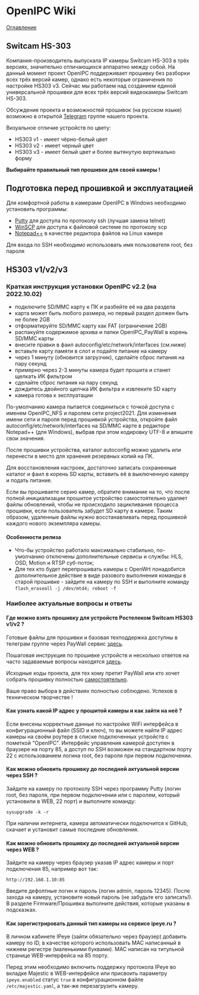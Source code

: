 # OpenIPC Wiki
[Оглавление](../index.md)

Switcam HS-303
--------------

Компания-производитель выпускала IP камеры Switcam HS-303 в трёх версиях,
значительно отличающихся аппаратно между собой. На данный момент проект
OpenIPC поддерживает прошивку без разборки всех трёх версий камер, однако
есть некоторые ограничения по настройке HS303 v3. Сейчас мы работаем над
созданием единой универсальной прошивки для всех трёх версий видеокамеры
Switcam HS-303.

Обсуждение проекта и возможностей прошивок (на русском языке) возможно в
открытой [Telegram](https://t.me/openipc_modding) группе нашего проекта.

Визуальное отличие устройств по цвету:

* HS303 v1 - имеет чёрно-белый цвет
* HS303 v2 - имеет черный цвет
* HS303 v3 - имеет белый цвет и более вытянутую вертикально форму

**Выбирайте правильный тип прошивки для своей камеры !**



## Подготовка перед прошивкой и эксплуатацией

Для комфортной работы в камерами OpenIPC в Windows необходимо установить программы:

* [Putty](https://www.chiark.greenend.org.uk/~sgtatham/putty/latest.html) для доступа по протоколу ssh (лучшая замена telnet)
* [WinSCP](https://winscp.net/eng/docs/lang:ru) для доступа к файловой системе по протоколу scp
* [Notepad++](https://notepad-plus-plus.org/) в качестве редактора файлов на Linux камере

Для входа по SSH необходимо использовать имя пользователя root, без пароля



## HS303 v1/v2/v3

### Краткая инструкция установки OpenIPC v2.2 (на 2022.10.02)

- подключите SD/MMC карту к ПК и разбейте её на два раздела
- карта может быть любого размера, но первый раздел должен быть не более 2GB
- отформатируйте SD/MMC карту как FAT (ограничение 2GB)
- распакуйте содержимое архива и папки OpenIPC_PayWall в корень SD/MMC карты
- внесите правки в фаил autoconfig/etc/network/interfaces (см.ниже)
- вставьте карту памяти в слот и подайте питание на камеру
- через 1 минуту (обновится загрузчик), сделайте сброс питания на пару секунд
- примерно через 2-3 минуты камера будет прошита и станет щелкать ИК фильтром
- сделайте сброс питания на пару секунд
- дождитесь двойного щелчка ИК фильтра и извлеките SD карту
- камера готова к эксплуатации

По-умолчанию камера пытается соединиться с точкой доступа с именем OpenIPC_NFS
и паролем сети project2021. Для изменения имени сети и пароля перед прошивкой
устройства, откройте файл autoconfig/etc/network/interfaces на SD/MMC карте в
редакторе Notepad++ (для Windows), выбрав при этом кодировку UTF-8 и впишите
свои значения.

После прошивки устройства, каталог autoconfig можно удалить или перенести в
место для хранения резервных копий на ПК.

Для восстановления настроек, достаточно записать сохраненные каталог и фаил в
корень SD карты, вставить её в выключенную камеру и подать питание.

Если вы прошиваете серию камер, обратите внимание на то, что после полной инициализации
прошитое устройство самостоятельно удаляет файлы обновлений, чтобы не происходило
зацикливания процесса прошивки, если пользователь забудет SD карту в камере.
Таким образом, удаленные файлы нужно восстанавливать перед прошивкой каждого нового
экземпляра камеры.




#### Особенности релиза

- Что-бы устройство работало максимально стабильно, по-умолчанию отключены 
  дополнительные сервисы и службы: HLS, OSD, Motion и RTSP суб-поток;
- Для тех кто будет перепрошивать камеры с OpenWrt понадобится дополнительное
  действие в виде разового выполнения команды в старой прошивке - зайдите на
  камеру по SSH и выполните команду `flash_eraseall -j /dev/mtd4; reboot -f`



### Наиболее актуальные вопросы и ответы

#### Где можно взять прошивку для устройств Ростелеком Switcam HS303 v1/v2 ?

Готовые файлы для прошивки и базовая техподдержка доступны в телеграм группе
через PayWall сервис [здесь](https://paywall.pw/openipc).

Пошаговая инструкция по прошивке устройств и несколько ответов на часто задаваемые
вопросы находятся [здесь](https://github.com/OpenIPC/wiki/blob/master/ru/hardware-hs303.md).

Исходные коды проекта, для тех кому претит PayWall или кто хочет собрать прошивку
полностью [самостоятельно](https://github.com/OpenIPC).

Ваше право выбора в действиях полностью соблюдено. Успехов в техническом творчестве !

#### Как узнать какой IP адрес у прошитой камеры и как зайти на неё ?

Если внесены корректные данные по настройке WiFi интерфейса в конфигурационный
файл (SSID и ключ), то вы можете найти IP адрес камеры на своём роутере в списке
подключенных устройств с пометкой "OpenIPC".
Интерфейс управления камерой доступен в браузере на порту 85, а доступ по SSH
возможен на стандартном порту 22 с использованием логина root, без пароля при
первом подключении.

#### Как можно обновить прошивку до последней актуальной версии через SSH ?

Зайдите на камеру по протоколу SSH через программу Putty (логин root, без пароля,
при первом подключении или с паролем, который установили в WEB, 22 порт) и
выполните команду:

```
sysupgrade -k -r
```

При наличии интернета, камера автоматически подключится к GitHub, скачает
и установит самые последние обновления.


#### Как можно обновить прошивку до последней актуальной версии через WEB ?

Зайдите на камеру через браузер указав IP адрес камеры и порт подключения 85,
например вот так:

```
http://192.168.1.10:85
```

Введите дефолтные логин и пароль (логин admin, пароль 12345).
После захода на камеру, установите новый пароль (не забудьте его записать!).
В разделе Firmware/Прошивка выполните действия, которые указаны в подсказках.

#### Как зарегистрировать данный тип камеры на сервисе ipeye.ru ?

В личном кабинете IPeye (зайти обязательно через браузер) добавить камеру по ID,
в качестве которого использовать MAC написанный в нижнем регистре (маленькими 
буквами). MAC написан на титульной странице WEB-интерфейса на 85 порту.

Перед этим необходимо включить поддержку протокола IPeye во вкладке Majestic в
WEB-интерфейсе или присвоить параметру `ipeye.enabled` статус `true` в конфигурационном
файле `/etc/majestic.yaml`, а так-же перезагрузить камеру.


